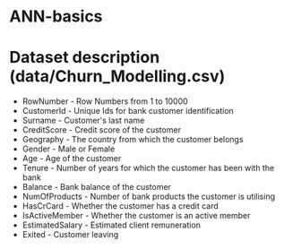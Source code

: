 # ANN-basics

# Dataset description (data/Churn_Modelling.csv)
- RowNumber - Row Numbers from 1 to 10000
- CustomerId - Unique Ids for bank customer identification
- Surname - Customer's last name
- CreditScore - Credit score of the customer
- Geography - The country from which the customer belongs
- Gender - Male or Female
- Age - Age of the customer
- Tenure - Number of years for which the customer has been with the bank
- Balance - Bank balance of the customer
- NumOfProducts - Number of bank products the customer is utilising
- HasCrCard - Whether the customer has a credit card
- IsActiveMember - Whether the customer is an active member
- EstimatedSalary - Estimated client remuneration
- Exited - Customer leaving

